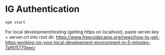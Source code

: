 # IG Authentication

```bash
npm start
```

For local development/testing (getting https on localhost), paste server.key + server.crt into root dir.
https://www.freecodecamp.org/news/how-to-get-https-working-on-your-local-development-environment-in-5-minutes-7af615770eec/
